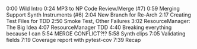 0:00 Wild Intro
0:24 MP3 to NP Code Review/Merge (#7)
0:59 Merging Support Synth Instruments (#6)
2:04 New Branch for Re-Arch
2:17 Creating Test Files for TDD
2:50 Smoke Test, Other Failures
3:02 ResourceManager: The Big Idea
4:07 ResourceManager TDD
4:40 Breaking everything because I can
5:54 MERGE CONFLICT?!?
5:58 Synth clips
7:05 Validating fields
7:19 Coverage report with pytest-cov
7:39 Recap